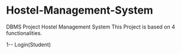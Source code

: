 # Hostel-Management-System
DBMS Project Hostel Management System
This Project is based on 4 functionalities.



1-- Login(Student)
